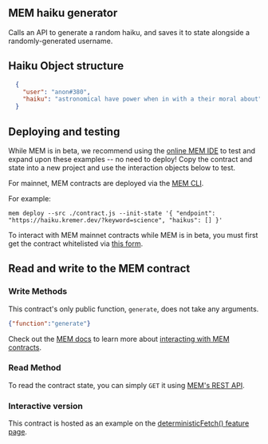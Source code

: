 ## MEM haiku generator

Calls an API to generate a random haiku, and saves it to state alongside a randomly-generated username.

## Haiku Object structure
```json
  {
    "user": "anon#380",
    "haiku": "astronomical have power when in with a their moral about"
  }
```
## Deploying and testing

While MEM is in beta, we recommend using the [online MEM IDE](https://mem.tech/ide) to test and expand upon these examples -- no need to deploy! Copy the contract and state into a new project and use the interaction objects below to test.

For mainnet, MEM contracts are deployed via the [MEM CLI](https://docs.mem.tech/mem-cli/function-deployment).

For example:

```mem deploy --src ./contract.js --init-state '{ "endpoint": "https://haiku.kremer.dev/?keyword=science", "haikus": [] }'```

To interact with MEM mainnet contracts while MEM is in beta, you must first get the contract whitelisted via [this form](https://docs.google.com/forms/u/1/d/e/1FAIpQLSfRB95cZzGyy3IRmsMwjHx7gweywmybptBU0XbUb2GZumwaKA/viewform?usp=send_form).

## Read and write to the MEM contract

### Write Methods

This contract's only public function, `generate`, does not take any arguments. 

```json
{"function":"generate"}
```

Check out the [MEM docs](https://docs.mem.tech/) to learn more about [interacting with MEM contracts](https://docs.mem.tech/mem-api/write-operations).

### Read Method

To read the contract state, you can simply `GET` it using [MEM's REST API](https://docs.mem.tech/mem-api/read-operations).

### Interactive version

This contract is hosted as an example on the [deterministicFetch() feature page](https://www.mem.tech/features/deterministic-fetch).

